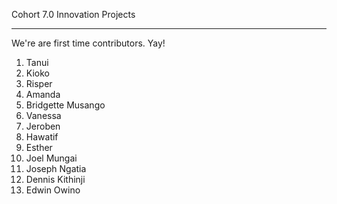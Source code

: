 Cohort 7.0 Innovation Projects

---

We're are first time contributors. Yay!

1. Tanui
2. Kioko
3. Risper
4. Amanda
5. Bridgette Musango
6. Vanessa
7. Jeroben
8. Hawatif
9. Esther
10. Joel Mungai
11. Joseph Ngatia
12. Dennis Kithinji
13. Edwin Owino
